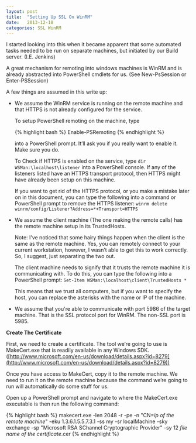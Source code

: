 ```yaml
---
layout: post
title:  "Setting Up SSL On WinRM"
date:   2013-12-18
categories: SSL WinRM
---
```


I started looking into this when it became apparent that some automated tasks needed to be run on separate machines, but initiated by our Build server. (I.E. Jenkins)

A great mechanism for remoting into windows machines is WinRM and is already abstracted into PowerShell cmdlets for us. (See New-PsSession or Enter-PSSession)

A few things are assumed in this write up:

- We assume the WinRM service is running on the remote machine and that HTTPS is not already configured for the service.

	To setup PowerShell remoting on the machine, type 

	{% highlight bash %}
	Enable-PSRemoting
	{% endhighlight %} 

	into a PowerShell prompt. It’ll ask you if you really want to enable it. Make sure you do.

	To Check if HTTPS is enabled on the service, type `dir WSMan:\localhost\listener` into a PowerShell console. If any of the listeners listed have an HTTPS transport protocol, then HTTPS might have already been setup on this machine.

	If you want to get rid of the HTTPS protocol, or you make a mistake later on in this document, you can type the following into a command or PowerShell prompt to remove the HTTPS listener: `winrm delete winrm/config/Listener?Address=*+Transport=HTTPS`

- We assume the client machine (The one making the remote calls) has the remote machine setup in its TrustedHosts.

	Note: I’ve noticed that some hairy things happen when the client is the same as the remote machine. Yes, you can remotely connect to your current workstation, however, I wasn’t able to get this to work correctly. So, I suggest, just separating the two out.

	The client machine needs to signify that it trusts the remote machine it is communicating with. To do this, you can type the following into a PowerShell prompt: `Set-Item WSMan:\localhost\client\TrustedHosts *`

	This means that we trust all computers, but if you want to specify the host, you can replace the asterisks with the name or IP of the machine.

- We assume that you're able to communicate with port 5986 of the target machine.  That is the SSL protocol port for WinRM.  The non-SSL port is 5985.

**Create The Certificate**

First, we need to create a certificate. The tool we’re going to use is MakeCert.exe that is readily available in any Windows SDK. ([http://www.microsoft.com/en-us/download/details.aspx?id=8279](http://www.microsoft.com/en-us/download/details.aspx?id=8279))

Once you have access to MakeCert, copy it to the remote machine. We need to run it on the remote machine because the command we’re going to run will automatically do some stuff for us.

Open up a PowerShell prompt and navigate to where the MakeCert.exe executable is then run the following command:

{% highlight bash %}
makecert.exe -len 2048 -r -pe -n "CN=_ip of the remote machine_" -eku 1.3.6.1.5.5.7.3.1 -ss my -sr localMachine -sky exchange -sp "Microsoft RSA SChannel Cryptographic Provider" -sy 12 _file name of the certificate_.cer
{% endhighlight %}


